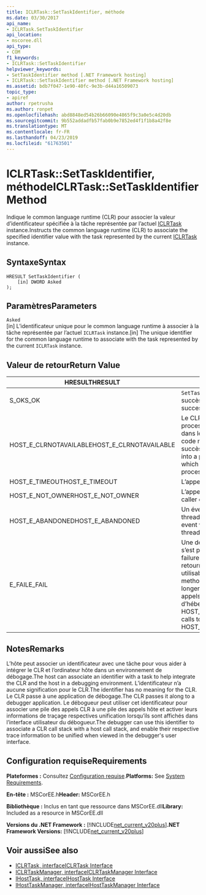 ```yaml
---
title: ICLRTask::SetTaskIdentifier, méthode
ms.date: 03/30/2017
api_name:
- ICLRTask.SetTaskIdentifier
api_location:
- mscoree.dll
api_type:
- COM
f1_keywords:
- ICLRTask::SetTaskIdentifier
helpviewer_keywords:
- SetTaskIdentifier method [.NET Framework hosting]
- ICLRTask::SetTaskIdentifier method [.NET Framework hosting]
ms.assetid: bdb7f047-1e90-40fc-9e3b-d44a16509073
topic_type:
- apiref
author: rpetrusha
ms.author: ronpet
ms.openlocfilehash: abd8848ed54b26b66090e4865f9c3a0e5c4d20db
ms.sourcegitcommit: 9b552addadfb57fab0b9e7852ed4f1f1b8a42f8e
ms.translationtype: MT
ms.contentlocale: fr-FR
ms.lasthandoff: 04/23/2019
ms.locfileid: "61763501"
---
```

# <a name="iclrtasksettaskidentifier-method"></a><span data-ttu-id="7dd2f-102">ICLRTask::SetTaskIdentifier, méthode</span><span class="sxs-lookup"><span data-stu-id="7dd2f-102">ICLRTask::SetTaskIdentifier Method</span></span>
<span data-ttu-id="7dd2f-103">Indique le common language runtime (CLR) pour associer la valeur d’identificateur spécifiée à la tâche représentée par l’actuel [ICLRTask](../../../../docs/framework/unmanaged-api/hosting/iclrtask-interface.md) instance.</span><span class="sxs-lookup"><span data-stu-id="7dd2f-103">Instructs the common language runtime (CLR) to associate the specified identifier value with the task represented by the current [ICLRTask](../../../../docs/framework/unmanaged-api/hosting/iclrtask-interface.md) instance.</span></span>  
  
## <a name="syntax"></a><span data-ttu-id="7dd2f-104">Syntaxe</span><span class="sxs-lookup"><span data-stu-id="7dd2f-104">Syntax</span></span>  
  
```  
HRESULT SetTaskIdentifier (  
    [in] DWORD Asked  
);  
```  
  
## <a name="parameters"></a><span data-ttu-id="7dd2f-105">Paramètres</span><span class="sxs-lookup"><span data-stu-id="7dd2f-105">Parameters</span></span>  
 `Asked`  
 <span data-ttu-id="7dd2f-106">[in] L’identificateur unique pour le common language runtime à associer à la tâche représentée par l’actuel `ICLRTask` instance.</span><span class="sxs-lookup"><span data-stu-id="7dd2f-106">[in] The unique identifier for the common language runtime to associate with the task represented by the current `ICLRTask` instance.</span></span>  
  
## <a name="return-value"></a><span data-ttu-id="7dd2f-107">Valeur de retour</span><span class="sxs-lookup"><span data-stu-id="7dd2f-107">Return Value</span></span>  
  
|<span data-ttu-id="7dd2f-108">HRESULT</span><span class="sxs-lookup"><span data-stu-id="7dd2f-108">HRESULT</span></span>|<span data-ttu-id="7dd2f-109">Description</span><span class="sxs-lookup"><span data-stu-id="7dd2f-109">Description</span></span>|  
|-------------|-----------------|  
|<span data-ttu-id="7dd2f-110">S_OK</span><span class="sxs-lookup"><span data-stu-id="7dd2f-110">S_OK</span></span>|<span data-ttu-id="7dd2f-111">`SetTaskIdentifier` retourné avec succès.</span><span class="sxs-lookup"><span data-stu-id="7dd2f-111">`SetTaskIdentifier` returned successfully.</span></span>|  
|<span data-ttu-id="7dd2f-112">HOST_E_CLRNOTAVAILABLE</span><span class="sxs-lookup"><span data-stu-id="7dd2f-112">HOST_E_CLRNOTAVAILABLE</span></span>|<span data-ttu-id="7dd2f-113">Le CLR n’a pas été chargé dans un processus ou le CLR est dans un état dans lequel il ne peut pas exécuter le code managé ou traiter l’appel avec succès.</span><span class="sxs-lookup"><span data-stu-id="7dd2f-113">The CLR has not been loaded into a process, or the CLR is in a state in which it cannot run managed code or process the call successfully.</span></span>|  
|<span data-ttu-id="7dd2f-114">HOST_E_TIMEOUT</span><span class="sxs-lookup"><span data-stu-id="7dd2f-114">HOST_E_TIMEOUT</span></span>|<span data-ttu-id="7dd2f-115">L’appel a expiré.</span><span class="sxs-lookup"><span data-stu-id="7dd2f-115">The call timed out.</span></span>|  
|<span data-ttu-id="7dd2f-116">HOST_E_NOT_OWNER</span><span class="sxs-lookup"><span data-stu-id="7dd2f-116">HOST_E_NOT_OWNER</span></span>|<span data-ttu-id="7dd2f-117">L’appelant ne possède pas le verrou.</span><span class="sxs-lookup"><span data-stu-id="7dd2f-117">The caller does not own the lock.</span></span>|  
|<span data-ttu-id="7dd2f-118">HOST_E_ABANDONED</span><span class="sxs-lookup"><span data-stu-id="7dd2f-118">HOST_E_ABANDONED</span></span>|<span data-ttu-id="7dd2f-119">Un événement a été annulé alors qu’un thread bloqué ou Fibre l’attendait.</span><span class="sxs-lookup"><span data-stu-id="7dd2f-119">An event was canceled while a blocked thread or fiber was waiting on it.</span></span>|  
|<span data-ttu-id="7dd2f-120">E_FAIL</span><span class="sxs-lookup"><span data-stu-id="7dd2f-120">E_FAIL</span></span>|<span data-ttu-id="7dd2f-121">Une défaillance catastrophique inconnue s’est produite.</span><span class="sxs-lookup"><span data-stu-id="7dd2f-121">An unknown catastrophic failure occurred.</span></span> <span data-ttu-id="7dd2f-122">Lorsqu’une méthode retourne E_FAIL, le CLR n’est plus utilisable au sein du processus.</span><span class="sxs-lookup"><span data-stu-id="7dd2f-122">When a method returns E_FAIL, the CLR is no longer usable within the process.</span></span> <span data-ttu-id="7dd2f-123">Les appels suivants aux méthodes d’hébergement retournent HOST_E_CLRNOTAVAILABLE.</span><span class="sxs-lookup"><span data-stu-id="7dd2f-123">Subsequent calls to hosting methods return HOST_E_CLRNOTAVAILABLE.</span></span>|  
  
## <a name="remarks"></a><span data-ttu-id="7dd2f-124">Notes</span><span class="sxs-lookup"><span data-stu-id="7dd2f-124">Remarks</span></span>  
 <span data-ttu-id="7dd2f-125">L’hôte peut associer un identificateur avec une tâche pour vous aider à intégrer le CLR et l’ordinateur hôte dans un environnement de débogage.</span><span class="sxs-lookup"><span data-stu-id="7dd2f-125">The host can associate an identifier with a task to help integrate the CLR and the host in a debugging environment.</span></span> <span data-ttu-id="7dd2f-126">L’identificateur n’a aucune signification pour le CLR.</span><span class="sxs-lookup"><span data-stu-id="7dd2f-126">The identifier has no meaning for the CLR.</span></span> <span data-ttu-id="7dd2f-127">Le CLR passe à une application de débogage.</span><span class="sxs-lookup"><span data-stu-id="7dd2f-127">The CLR passes it along to a debugger application.</span></span> <span data-ttu-id="7dd2f-128">Le débogueur peut utiliser cet identificateur pour associer une pile des appels CLR à une pile des appels hôte et activer leurs informations de traçage respectives unification lorsqu’ils sont affichés dans l’interface utilisateur du débogueur.</span><span class="sxs-lookup"><span data-stu-id="7dd2f-128">The debugger can use this identifier to associate a CLR call stack with a host call stack, and enable their respective trace information to be unified when viewed in the debugger's user interface.</span></span>  
  
## <a name="requirements"></a><span data-ttu-id="7dd2f-129">Configuration requise</span><span class="sxs-lookup"><span data-stu-id="7dd2f-129">Requirements</span></span>  
 <span data-ttu-id="7dd2f-130">**Plateformes :** Consultez [Configuration requise](../../../../docs/framework/get-started/system-requirements.md).</span><span class="sxs-lookup"><span data-stu-id="7dd2f-130">**Platforms:** See [System Requirements](../../../../docs/framework/get-started/system-requirements.md).</span></span>  
  
 <span data-ttu-id="7dd2f-131">**En-tête :** MSCorEE.h</span><span class="sxs-lookup"><span data-stu-id="7dd2f-131">**Header:** MSCorEE.h</span></span>  
  
 <span data-ttu-id="7dd2f-132">**Bibliothèque :** Inclus en tant que ressource dans MSCorEE.dll</span><span class="sxs-lookup"><span data-stu-id="7dd2f-132">**Library:** Included as a resource in MSCorEE.dll</span></span>  
  
 <span data-ttu-id="7dd2f-133">**Versions du .NET Framework :** [!INCLUDE[net_current_v20plus](../../../../includes/net-current-v20plus-md.md)]</span><span class="sxs-lookup"><span data-stu-id="7dd2f-133">**.NET Framework Versions:** [!INCLUDE[net_current_v20plus](../../../../includes/net-current-v20plus-md.md)]</span></span>  
  
## <a name="see-also"></a><span data-ttu-id="7dd2f-134">Voir aussi</span><span class="sxs-lookup"><span data-stu-id="7dd2f-134">See also</span></span>

- [<span data-ttu-id="7dd2f-135">ICLRTask, interface</span><span class="sxs-lookup"><span data-stu-id="7dd2f-135">ICLRTask Interface</span></span>](../../../../docs/framework/unmanaged-api/hosting/iclrtask-interface.md)
- [<span data-ttu-id="7dd2f-136">ICLRTaskManager, interface</span><span class="sxs-lookup"><span data-stu-id="7dd2f-136">ICLRTaskManager Interface</span></span>](../../../../docs/framework/unmanaged-api/hosting/iclrtaskmanager-interface.md)
- [<span data-ttu-id="7dd2f-137">IHostTask, interface</span><span class="sxs-lookup"><span data-stu-id="7dd2f-137">IHostTask Interface</span></span>](../../../../docs/framework/unmanaged-api/hosting/ihosttask-interface.md)
- [<span data-ttu-id="7dd2f-138">IHostTaskManager, interface</span><span class="sxs-lookup"><span data-stu-id="7dd2f-138">IHostTaskManager Interface</span></span>](../../../../docs/framework/unmanaged-api/hosting/ihosttaskmanager-interface.md)
